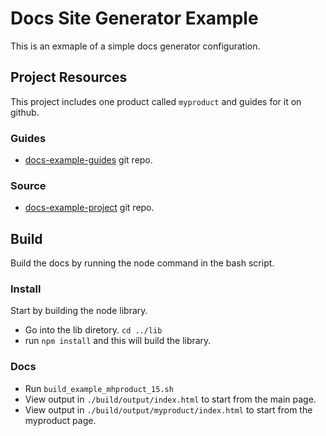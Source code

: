 # Docs Site Generator Example
This is an exmaple of a simple docs generator configuration.

## Project Resources
This project includes one product called `myproduct` and guides for it on github. 

### Guides

* [docs-example-guides](https://github.com/sencha/docs-example-guides) git repo.

### Source

* [docs-example-project](https://github.com/sencha/docs-example-project) git repo.


## Build
Build the docs by running the node command in the bash script.  

### Install
Start by building the node library.

* Go into the lib diretory. `cd ../lib`
* run `npm install` and this will build the library. 

### Docs

* Run `build_example_mhproduct_15.sh`
* View output in `./build/output/index.html` to start from the main page.
* View output in `./build/output/myproduct/index.html` to start from the myproduct page. 

